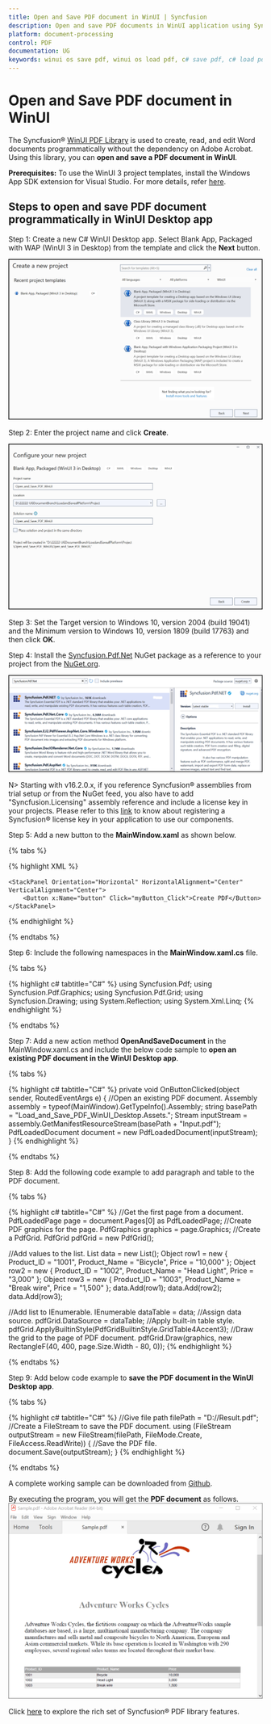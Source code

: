 ```yaml
---
title: Open and Save PDF document in WinUI | Syncfusion
description: Open and save PDF documents in WinUI application using Syncfusion .NET Core PDF library without the dependency of Adobe Acrobat.
platform: document-processing
control: PDF
documentation: UG
keywords: winui os save pdf, winui os load pdf, c# save pdf, c# load pdf
---
```


# Open and Save PDF document in WinUI

The Syncfusion&reg; [WinUI PDF Library](https://www.syncfusion.com/document-processing/pdf-framework/winui/pdf-library) is used to create, read, and edit Word documents programmatically without the dependency on Adobe Acrobat. Using this library, you can **open and save a PDF document in WinUI**.

**Prerequisites:**
To use the WinUI 3 project templates, install the Windows App SDK extension for Visual Studio. For more details, refer [here](https://learn.microsoft.com/en-us/windows/apps/windows-app-sdk/set-up-your-development-environment?tabs=cs-vs-community%2Ccpp-vs-community%2Cvs-2022-17-1-a%2Cvs-2022-17-1-b).


## Steps to open and save PDF document programmatically in WinUI Desktop app

Step 1: Create a new C# WinUI Desktop app. Select Blank App, Packaged with WAP (WinUI 3 in Desktop) from the template and click the **Next** button.

![WinUI App](Images/WinUI_APP.png)

Step 2: Enter the project name and click **Create**.

![WinUI Create](Images/WinUI_Create.png)

Step 3: Set the Target version to Windows 10, version 2004 (build 19041) and the Minimum version to Windows 10, version 1809 (build 17763) and then click **OK**.

Step 4: Install the [Syncfusion.Pdf.Net](https://www.nuget.org/packages/Syncfusion.Pdf.NET/) NuGet package as a reference to your project from the [NuGet.org](https://www.nuget.org/).

![WinUI NuGet package](Images/NET_NuGet_Package.png)

N> Starting with v16.2.0.x, if you reference Syncfusion&reg; assemblies from trial setup or from the NuGet feed, you also have to add "Syncfusion.Licensing" assembly reference and include a license key in your projects. Please refer to this [link](https://help.syncfusion.com/common/essential-studio/licensing/overview) to know about registering a Syncfusion&reg; license key in your application to use our components.

Step 5: Add a new button to the **MainWindow.xaml** as shown below.

{% tabs %}

{% highlight XML %}
<Window
    x:Class="Load_and_Save_PDF_WinUI_Desktop.MainWindow"
    xmlns="http://schemas.microsoft.com/winfx/2006/xaml/presentation"
    xmlns:x="http://schemas.microsoft.com/winfx/2006/xaml"
    xmlns:local="using:Load_and_Save_PDF_WinUI_Desktop"
    xmlns:d="http://schemas.microsoft.com/expression/blend/2008"
    xmlns:mc="http://schemas.openxmlformats.org/markup-compatibility/2006"
    mc:Ignorable="d">

    <StackPanel Orientation="Horizontal" HorizontalAlignment="Center" VerticalAlignment="Center">
        <Button x:Name="button" Click="myButton_Click">Create PDF</Button>
    </StackPanel>
</Window>
{% endhighlight %}

{% endtabs %}

Step 6: Include the following namespaces in the **MainWindow.xaml.cs** file.

{% tabs %}

{% highlight c# tabtitle="C#" %}
using Syncfusion.Pdf;
using Syncfusion.Pdf.Graphics;
using Syncfusion.Pdf.Grid;
using Syncfusion.Drawing;
using System.Reflection;
using System.Xml.Linq;
{% endhighlight %}

{% endtabs %}

Step 7: Add a new action method **OpenAndSaveDocument** in the MainWindow.xaml.cs and include the below code sample to **open an existing PDF document in the WinUI Desktop app**.

{% tabs %}

{% highlight c# tabtitle="C#" %}
private void OnButtonClicked(object sender, RoutedEventArgs e)
{
    //Open an existing PDF document.
    Assembly assembly = typeof(MainWindow).GetTypeInfo().Assembly;
    string basePath = "Load_and_Save_PDF_WinUI_Desktop.Assets.";
    Stream inputStream = assembly.GetManifestResourceStream(basePath + "Input.pdf");
    PdfLoadedDocument document = new PdfLoadedDocument(inputStream);
}
{% endhighlight %}

{% endtabs %}

Step 8: Add the following code example to add paragraph and table to the PDF document.

{% tabs %}

{% highlight c# tabtitle="C#" %}
//Get the first page from a document.
PdfLoadedPage page = document.Pages[0] as PdfLoadedPage;
//Create PDF graphics for the page.
PdfGraphics graphics = page.Graphics;
//Create a PdfGrid.
PdfGrid pdfGrid = new PdfGrid();

//Add values to the list.
List<object> data = new List<object>();
Object row1 = new { Product_ID = "1001", Product_Name = "Bicycle", Price = "10,000" };
Object row2 = new { Product_ID = "1002", Product_Name = "Head Light", Price = "3,000" };
Object row3 = new { Product_ID = "1003", Product_Name = "Break wire", Price = "1,500" };
data.Add(row1);
data.Add(row2);
data.Add(row3);

//Add list to IEnumerable.
IEnumerable<object> dataTable = data;
//Assign data source.
pdfGrid.DataSource = dataTable;
//Apply built-in table style.
pdfGrid.ApplyBuiltinStyle(PdfGridBuiltinStyle.GridTable4Accent3);
//Draw the grid to the page of PDF document.
pdfGrid.Draw(graphics, new RectangleF(40, 400, page.Size.Width - 80, 0));
{% endhighlight %}

{% endtabs %}

Step 9: Add below code example to **save the PDF document in the WinUI Desktop app**. 

{% tabs %}

{% highlight c# tabtitle="C#" %}
//Give file path
filePath = "D://Result.pdf"; 
//Create a FileStream to save the PDF document.
using (FileStream outputStream = new FileStream(filePath, FileMode.Create, FileAccess.ReadWrite))
{
//Save the PDF file.
document.Save(outputStream);
}
{% endhighlight %}

{% endtabs %}

A complete working sample can be downloaded from [Github](https://github.com/SyncfusionExamples/PDF-Examples/tree/master/Open%20and%20Save%20PDF%20document/WinUI/Load_and_Save_PDF_WinUI_Desktop).

By executing the program, you will get the **PDF document** as follows.
![WinUI output PDF document](Images/Open_and_save_output.png)

Click [here](https://www.syncfusion.com/document-processing/pdf-framework/winui) to explore the rich set of Syncfusion&reg; PDF library features.